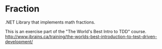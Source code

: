 # Fraction
.NET Library that implements math fractions.

This is an exercise part of the "The World's Best Intro to TDD" course.
http://www.jbrains.ca/training/the-worlds-best-introduction-to-test-driven-development/

